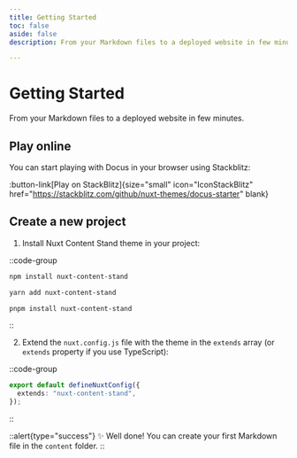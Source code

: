```yaml
---
title: Getting Started
toc: false
aside: false
description: From your Markdown files to a deployed website in few minutes.

---
```


# Getting Started

From your Markdown files to a deployed website in few minutes.

## Play online

You can start playing with Docus in your browser using Stackblitz:

:button-link[Play on StackBlitz]{size="small" icon="IconStackBlitz" href="https://stackblitz.com/github/nuxt-themes/docus-starter" blank}

## Create a new project

1. Install Nuxt Content Stand theme in your project:

::code-group

```bash [npm]
npm install nuxt-content-stand
```

```bash [yarn]
yarn add nuxt-content-stand
```

```bash [pnpm]
pnpm install nuxt-content-stand
```

::

2. Extend the `nuxt.config.js` file with the theme in the `extends` array (or `extends` property if you use TypeScript):

::code-group

```ts [nuxt.config.ts]
export default defineNuxtConfig({
  extends: "nuxt-content-stand",
});
```

::

::alert{type="success"}
✨ Well done! You can create your first Markdown file in the `content` folder.
::
